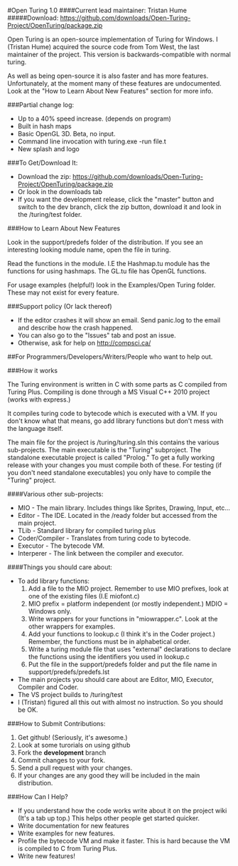 #Open Turing 1.0
####Current lead maintainer: Tristan Hume
#####Download: https://github.com/downloads/Open-Turing-Project/OpenTuring/package.zip


Open Turing is an open-source implementation of Turing for Windows.
I (Tristan Hume) acquired the source code from Tom West, the last maintainer of the project.
This version is backwards-compatible with normal turing.

As well as being open-source it is also faster and has more features.
Unfortunately, at the moment many of these features are undocumented.
Look at the "How to Learn About New Features" section for more info.

###Partial change log:
* Up to a 40% speed increase. (depends on program)
* Built in hash maps
* Basic OpenGL 3D. Beta, no input.
* Command line invocation with turing.exe -run file.t
* New splash and logo

###To Get/Download It:
* Download the zip: https://github.com/downloads/Open-Turing-Project/OpenTuring/package.zip
* Or look in the downloads tab
* If you want the development release, click the "master" button and switch to the dev branch, click the zip button, download it and look in the /turing/test folder.

###How to Learn About New Features

Look in the support/predefs folder of the distribution. If you see an interesting looking module name, open the file in turing.

Read the functions in the module. I.E the Hashmap.tu module has the functions for using hashmaps. The GL.tu file has OpenGL functions.

For usage examples (helpful!) look in the Examples/Open Turing folder. These may not exist for every feature.

###Support policy (Or lack thereof)
* If the editor crashes it will show an email. Send panic.log to the email and describe how the crash happened.
* You can also go to the "Issues" tab and post an issue.
* Otherwise, ask for help on http://compsci.ca/

##For Programmers/Developers/Writers/People who want to help out.

###How it works

The Turing environment is written in C with some parts as C compiled from Turing Plus.
Compiling is done through a MS Visual C++ 2010 project (works with express.)

It compiles turing code to bytecode which is executed with a VM. 
If you don't know what that means, go add library functions but don't mess with the language itself.

The main file for the project is /turing/turing.sln this contains the various sub-projects.
The main executable is the "Turing" subproject. The standalone executable project is called "Prolog."
To get a fully working release with your changes you must compile both of these. For testing (if you don't need standalone executables) you only have to compile the "Turing" project.

####Various other sub-projects:
* MIO - The main library. Includes things like Sprites, Drawing, Input, etc...
* Editor - The IDE. Located in the /ready folder but accessed from the main project.
* TLib - Standard library for compiled turing plus
* Coder/Compiler - Translates from turing code to bytecode.
* Executor - The bytecode VM.
* Interperer - The link between the compiler and executor.

####Things you should care about:
* To add library functions:
	1. Add a file to the MIO project. Remember to use MIO prefixes, look at one of the existing files (I.E miofont.c)
	2. MIO prefix = platform independent (or mostly independent.) MDIO = Windows only.
	3. Write wrappers for your functions in "miowrapper.c". Look at the other wrappers for examples.
	4. Add your functions to lookup.c (I think it's in the Coder project.) Remember, the functions must be in alphabetical order.
	5. Write a turing module file that uses "external" declarations to declare the functions using the identifiers you used in lookup.c
	6. Put the file in the support/predefs folder and put the file name in support/predefs/predefs.lst
* The main projects you should care about are Editor, MIO, Executor, Compiler and Coder.
* The VS project builds to /turing/test
* I (Tristan) figured all this out with almost no instruction. So you should be OK.

###How to Submit Contributions:
1. Get github! (Seriously, it's awesome.)
2. Look at some turorials on using github
2. Fork the **development** branch
3. Commit changes to your fork.
4. Send a pull request with your changes.
5. If your changes are any good they will be included in the main distribution.

###How Can I Help?
* If you understand how the code works write about it on the project wiki (It's a tab up top.) This helps other people get started quicker.
* Write documentation for new features
* Write examples for new features.
* Profile the bytecode VM and make it faster. This is hard because the VM is compiled to C from Turing Plus.
* Write new features!

